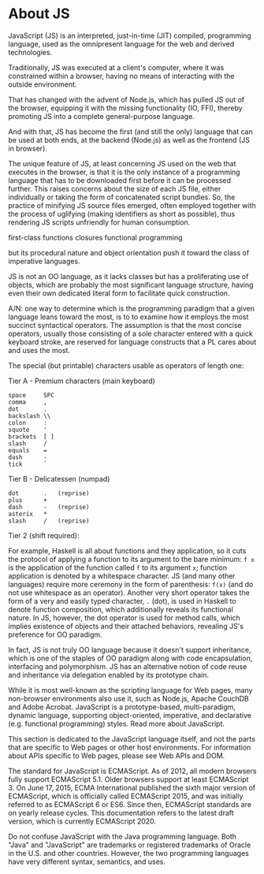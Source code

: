 # About JS

JavaScript (JS) is an interpreted, just-in-time (JIT) compiled, programming language, used as the omnipresent language for the web and derived technologies.

Traditionally, JS was executed at a client's computer, where it was constrained within a browser, having no means of interacting with the outside environment.

That has changed with the advent of Node.js, which has pulled JS out of the browser, equipping it with the missing functionality (IO, FFI), thereby promoting JS into a complete general-purpose language.

And with that, JS has become the first (and still the only) language that can be used at both ends, at the backend (Node.js) as well as the frontend (JS in browser).

The unique feature of JS, at least concerning JS used on the web that executes in the browser, is that it is the only instance of a programming language that has to be downloaded first before it can be processed further. This raises concerns about the size of each JS file, either individually or taking the form of concatenated script bundles. So, the practice of minifying JS source files emerged, often employed together with the process of uglifying (making identifiers as short as possible), thus rendering JS scripts unfriendly for human consumption.




first-class functions
closures
functional programming

but its procedural nature and object orientation push it toward the class of imperative languages.


JS is not an OO language, as it lacks classes but has a proliferating use of objects, which are probably the most significant language structure, having even their own dedicated literal form to facilitate quick construction.

A/N: one way to determine which is the programming paradigm that a given language leans toward the most, is to to examine how it employs the most succinct syntactical operators. The assumption is that the most concise operators, usually those consisting of a sole character entered with a quick keyboard stroke, are reserved for language constructs that a PL cares about and uses the most.

The special (but printable) characters usable as operators of length one:

Tier A - Premium characters (main keyboard)

```
space     SPC
comma     ,
dot       .
backslash \\
colon     :
squote    '
brackets  [ ]
slash     /
equals    =
dash      -
tick      `
```

Tier B - Delicatessen (numpad)

```
dot       .   (reprise)
plus      +
dash      -   (reprise)
asterix   *
slash     /   (reprise)
```



Tier 2 (shift required):


For example, Haskell is all about functions and they application, so it cuts the protocol of applying a function to its argument to the bare minimum: `f x` is the application of the function called `f` to its argument `x`; function application is denoted by a whitespace character. JS (and many other languages) require more ceremony in the form of parenthesis: `f(x)` (and do not use whitespace as an operator). Another very short operator takes the form of a very and easily typed character, `.` (dot), is used in Haskell to denote function composition, which additionally reveals its functional nature. In JS, however, the dot operator is used for method calls, which implies existence of objects and their attached behaviors, revealing JS's preference for OO paradigm.

In fact, JS is not truly OO language because it doesn't support inheritance, which is one of the staples of OO paradigm along with code encapsulation, interfacing and polymorphism. JS has an alternative notion of code reuse and inheritance via delegation enabled by its prototype chain.




While it is most well-known as the scripting language for Web pages, many non-browser environments also use it, such as Node.js, Apache CouchDB and Adobe Acrobat. JavaScript is a prototype-based, multi-paradigm, dynamic language, supporting object-oriented, imperative, and declarative (e.g. functional programming) styles. Read more about JavaScript.

This section is dedicated to the JavaScript language itself, and not the parts that are specific to Web pages or other host environments. For information about APIs specific to Web pages, please see Web APIs and DOM.

The standard for JavaScript is ECMAScript. As of 2012, all modern browsers fully support ECMAScript 5.1. Older browsers support at least ECMAScript 3. On June 17, 2015, ECMA International published the sixth major version of ECMAScript, which is officially called ECMAScript 2015, and was initially referred to as ECMAScript 6 or ES6. Since then, ECMAScript standards are on yearly release cycles. This documentation refers to the latest draft version, which is currently ECMAScript 2020.

Do not confuse JavaScript with the Java programming language. Both "Java" and "JavaScript" are trademarks or registered trademarks of Oracle in the U.S. and other countries. However, the two programming languages have very different syntax, semantics, and uses.
